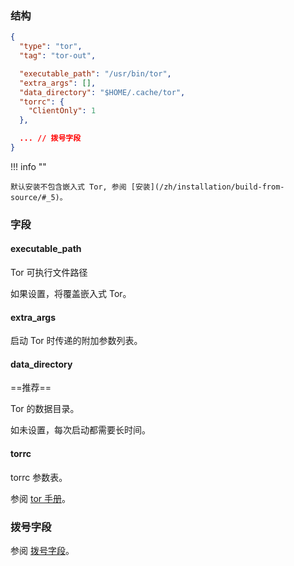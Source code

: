 ### 结构

```json
{
  "type": "tor",
  "tag": "tor-out",

  "executable_path": "/usr/bin/tor",
  "extra_args": [],
  "data_directory": "$HOME/.cache/tor",
  "torrc": {
    "ClientOnly": 1
  },

  ... // 拨号字段
}
```

!!! info ""

    默认安装不包含嵌入式 Tor, 参阅 [安装](/zh/installation/build-from-source/#_5)。

### 字段

#### executable_path

Tor 可执行文件路径

如果设置，将覆盖嵌入式 Tor。

#### extra_args

启动 Tor 时传递的附加参数列表。

#### data_directory

==推荐==

Tor 的数据目录。

如未设置，每次启动都需要长时间。

#### torrc

torrc 参数表。

参阅 [tor 手册](https://2019.www.torproject.org/docs/tor-manual.html.en)。

### 拨号字段

参阅 [拨号字段](/zh/configuration/shared/dial/)。
